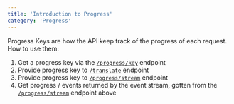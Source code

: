 ```yaml
---
title: 'Introduction to Progress'
category: 'Progress'
---
```


Progress Keys are how the API keep track of the progress of each request. How to use them:

1. Get a progress key via the [`/progress/key`](#/get-a-progress-key) endpoint
2. Provide progress key to [`/translate`](#/translate) endpoint
3. Provide progress key to [`/progress/stream`](#/get-a-progress-stream) endpoint
4. Get progress / events returned by the event stream, gotten from the [`/progress/stream`](#/get-a-progress-stream) endpoint above

